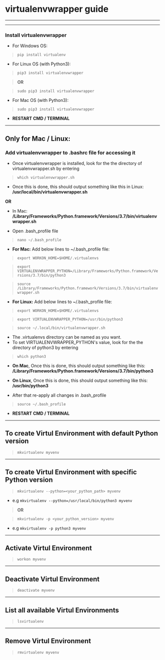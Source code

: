 # virtualenvwrapper guide

---
---

### Install virtualenvwrapper
* For Windows OS:
>`pip install virtualenv`

* For Linux OS (with Python3):
>`pip3 install virtualenvwrapper`

>**OR**

>`sudo pip3 install virtualenvwrapper`

* For Mac OS (with Python3):
>`sudo pip3 install virtualenvwrapper`

* **RESTART CMD / TERMINAL**

---

## Only for Mac / Linux:
### Add virtualenvwrapper to .bashrc file for accessing it
* Once virtualenvwrapper is installed, look for the the directory of virtualenvwrapper.sh by entering 
>`which virtualenvwrapper.sh`

* Once this is done, this should output something like this in Linux:
**/usr/local/bin/virtualenvwrapper.sh**

**OR**

* In Mac: 
**/Library/Frameworks/Python.framework/Versions/3.7/bin/virtualenvwrapper.sh**

* Open .bash_profile file
>`nano ~/.bash_profile`

* **For Mac:** Add below lines to ~/.bash_profile file:
>`export WORKON_HOME=$HOME/.virtualenvs`

>`export VIRTUALENVWRAPPER_PYTHON=/Library/Frameworks/Python.framework/Versions/3.7/bin/python3`

>`source /Library/Frameworks/Python.framework/Versions/3.7/bin/virtualenvwrapper.sh`

* **For Linux:** Add below lines to ~/.bash_profile file:
>`export WORKON_HOME=$HOME/.virtualenvs`

>`export VIRTUALENVWRAPPER_PYTHON=/usr/bin/python3`

>`source ~/.local/bin/virtualenvwrapper.sh`

* The .virtualenvs directory can be named as you want.
* To set VIRTUALENVWRAPPER_PYTHON's value, look for the the directory of python3 by entering
>`which python3`

* **On Mac**, Once this is done, this should output something like this: **/Library/Frameworks/Python.framework/Versions/3.7/bin/python3**

* **On Linux**, Once this is done, this should output something like this: **/usr/bin/python3**

* After that re-apply all changes in .bash_profile
>`source ~/.bash_profile`

* **RESTART CMD / TERMINAL**

---

## To create Virtul Environment with default Python version
>`mkvirtualenv myvenv`

---

## To create Virtul Environment with specific Python version
>`mkvirtualenv --python=<your_python_path> myvenv`
* e.g `mkvirtualenv --python=/usr/local/bin/python3 myvenv`

>**OR**

>`mkvirtualenv -p <your_python_version> myvenv`
* e.g `mkvirtualenv -p python3 myvenv`

---

## Activate Virtul Environment
>`workon myvenv`

---

## Deactivate Virtul Environment
>`deactivate myvenv`

---

## List all available Virtul Environments
>`lsvirtualenv`

---

## Remove Virtul Environment
>`rmvirtualenv myvenv`






